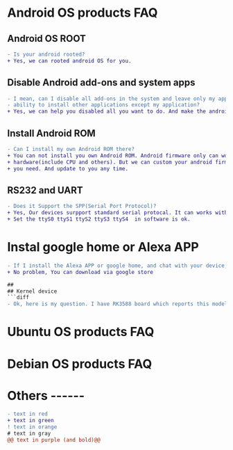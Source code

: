 # Android OS products FAQ 

## Android OS ROOT
```diff
- Is your android rooted?
+ Yes, we can rooted android OS for you.
```
## 
## Disable Android add-ons and system apps
```diff
- I mean, can I disable all add-ons in the system and leave only my application and block the
- ability to install other applications except my application? 
+ Yes, we can help you disabled all you want to do. And make the android only work with your app.
```
##
## Install Android ROM
```diff
- Can I install my own Android ROM there? 
+ You can not install you own Android ROM. Android firmware only can work with the right 
+ hardware(include CPU and others). But we can custom your android firmware for you if 
+ you need. And update to you any time.
```
##
## RS232 and UART
```diff
- Does it Support the SPP(Serial Port Protocol)?
+ Yes, Our devices surpport standard serial protocal. It can works with UART TTL mode and RS232 mode.
+ Set the ttyS0 ttyS1 ttyS2 ttyS3 ttyS4  in software is ok.
```
# Instal google home or Alexa APP
```diff
- If I install the Alexa APP or google home, and chat with your device, will alexa respond? Just like with a smartphone.
+ No problem, You can download via google store

##
## Kernel device
```diff
- Ok, here is my question. I have RK3588 board which reports this model from kernel device tree: Hugsun RK3588 MINIPC LP4x V1.0 Android Board Now I need kernel changes and Android configuration (device/rockchip/rk3588 changes) so I can make my own firmware. Android 12 SDK from Rockchip I have.

```
# Ubuntu OS products FAQ

# Debian OS products FAQ

# Others ------
```diff
- text in red
+ text in green
! text in orange
# text in gray
@@ text in purple (and bold)@@
```
